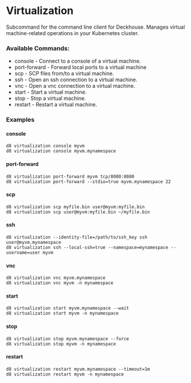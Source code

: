 # Virtualization
Subcommand for the command line client for Deckhouse.
Manages virtual machine-related operations in your Kubernetes cluster.

### Available Commands:
* console      - Connect to a console of a virtual machine.
* port-forward - Forward local ports to a virtual machine
* scp          - SCP files from/to a virtual machine.
* ssh          - Open an ssh connection to a virtual machine.
* vnc          - Open a vnc connection to a virtual machine.
* start        - Start a virtual machine.
* stop         - Stop a virtual machine.
* restart      - Restart a virtual machine.

### Examples
#### console
```shell
d8 virtualization console myvm
d8 virtualization console myvm.mynamespace
```
#### port-forward
```shell
d8 virtualization port-forward myvm tcp/8080:8080
d8 virtualization port-forward --stdio=true myvm.mynamespace 22
```
#### scp
```shell
d8 virtualization scp myfile.bin user@myvm:myfile.bin
d8 virtualization scp user@myvm:myfile.bin ~/myfile.bin
```
#### ssh
```shell
d8 virtualization --identity-file=/path/to/ssh_key ssh user@myvm.mynamespace
d8 virtualization ssh --local-ssh=true --namespace=mynamespace --username=user myvm
```
#### vnc
```shell
d8 virtualization vnc myvm.mynamespace
d8 virtualization vnc myvm -n mynamespace
```
#### start
```shell
d8 virtualization start myvm.mynamespace --wait 
d8 virtualization start myvm -n mynamespace
```
#### stop
```shell
d8 virtualization stop myvm.mynamespace --force 
d8 virtualization stop myvm -n mynamespace 
```
#### restart
```shell
d8 virtualization restart myvm.mynamespace --timeout=1m
d8 virtualization restart myvm -n mynamespace
```